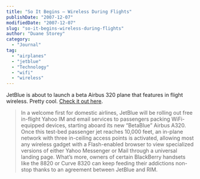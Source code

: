 ```yaml
---
title: "So It Begins – Wireless During Flights"
publishDate: "2007-12-07"
modifiedDate: "2007-12-07"
slug: "so-it-begins-wireless-during-flights"
author: "Duane Storey"
category:
  - "Journal"
tag:
  - "airplanes"
  - "jetblue"
  - "Technology"
  - "wifi"
  - "wireless"
---
```


JetBlue is about to launch a beta Airbus 320 plane that features in flight wireless. Pretty cool. [Check it out here](http://www.engadget.com/2007/12/06/jetblue-introduces-free-in-flight-email-im/).

> In a welcome first for domestic airlines, JetBlue will be rolling out free in-flight Yahoo IM and email services to passengers packing WiFi-equipped devices, starting aboard its new “BetaBlue” Airbus A320. Once this test-bed passenger jet reaches 10,000 feet, an in-plane network with three in-ceiling access points is activated, allowing most any wireless gadget with a Flash-enabled browser to view specialized versions of either Yahoo Messenger or Mail through a universal landing page. What’s more, owners of certain BlackBerry handsets like the 8820 or Curve 8320 can keep feeding their addictions non-stop thanks to an agreement between JetBlue and RIM.